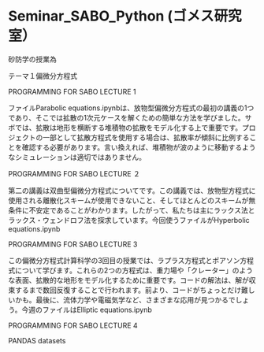 # Seminar_SABO_Python (ゴメス研究室）
砂防学の授業為

テーマ１偏微分方程式

PROGRAMMING FOR SABO LECTURE 1

ファイルParabolic equations.ipynbは、放物型偏微分方程式の最初の講義の1つであり、そこでは拡散の1次元ケースを解くための簡単な方法を学びました。サボでは、拡散は地形を横断する堆積物の拡散をモデル化する上で重要です。プロジェクトの一部として拡散方程式を使用する場合は、拡散率が傾斜に比例することを確認する必要があります。言い換えれば、堆積物が波のように移動するようなシミュレーションは適切ではありません。

PROGRAMMING FOR SABO LECTURE ２

第二の講義は双曲型偏微分方程式についてです。この講義では、放物型方程式に使用される離散化スキームが使用できないこと、そしてほとんどのスキームが無条件に不安定であることがわかります。したがって、私たちは主にラックス法とラックス・ウェンドロフ法を探求しています。今回使うファイルがHyperbolic equations.ipynb

PROGRAMMING FOR SABO LECTURE 3

この偏微分方程式計算科学の3回目の授業では、ラプラス方程式とポアソン方程式について学びます。これらの2つの方程式は、重力場や「クレーター」のような表面、拡散的な地形をモデル化するために重要です。コードの解法は、解が収束するまで数回反復することで行われます。前より、コードがちょっとだけ難しいかも。最後に、流体力学や電磁気学など、さまざまな応用が見つかるでしょう。今週のファイルはElliptic equations.ipynb

PROGRAMMING FOR SABO LECTURE 4

PANDAS datasets
